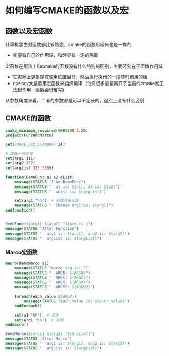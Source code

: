 # 如何编写CMAKE的函数以及宏

## 函数以及宏函数

计算机学生对函数都比较熟悉，cmake的函数用起来也是一样的

- 变量有自己的作用域，和外界有一定的隔离

宏函数在用法上和cmake的函数没有什么特别的区别，主要区别在于函数作用域

- 它实际上更象是在调用位置展开，然后执行执行的一段随时调用的话
- opencv大量运用宏函数来组织编译（他有很多变量离开了当前的cmake就无法起作用，函数会很难写)

从参数角度来看，二者的参数都是可以不定长的，这点上没有什么区别

## CMAKE的函数

```cmake
cmake_minimum_required(VERSION 3.25)
project(FuncAndMarco)

set(CMAKE_CXX_STANDARD 14)

# 准备一些变量
set(arg1 111)
set(arg2 222)
set(argList 333 5555)

function(DemoFunc a1 a2 aList)
    message(STATUS "I Am DemoFunc")
    message(STATUS "  a1 is: ${a1}, a2 is: ${a2}")
    message(STATUS "  aList is: ${argList}")

    set(arg1 "hh")  # 局部变量无效
    message(STATUS "  Change arg1 is: ${arg1}")
endfunction()


DemoFunc(${arg1} ${arg2} "${argList}")
message(STATUS "After Function")
message(STATUS "  arg1 is: ${arg1}, arg2 is: ${arg2}")
message(STATUS "  argList is: ${argList}")
```

### Marco宏函数

```cmake
macro(DemoMarco a1)
    message(STATUS "marco arg is: ")
    message(STATUS "  ARGN: ${ARGN}")
    message(STATUS "  ARGC: ${ARGC}")
    message(STATUS "  ARGV: ${ARGV}")
    message(STATUS "  ARGV2: ${ARGV2}")

    foreach(each_value ${ARGV})
        message(STATUS "each_value is: ${each_value}")
    endforeach()

    set(a1 "hh")  # 无效
    set(arg1 "hh")  # 有效
endmacro()

DemoMarco(${arg1} ${arg2} "${argList}")
message(STATUS "After Marco")
message(STATUS "  arg1 is: ${arg1}, arg2 is: ${arg2}")
message(STATUS "  argList is: ${argList}")
```

